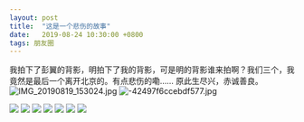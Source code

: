 ```yaml
---
layout: post
title:  "这是一个悲伤的故事"
date:   2019-08-24 10:30:00 +0800
tags: 朋友圈
---
```


我拍下了彭翼的背影，明拍下了我的背影，可是明的背影谁来拍啊？我们三个，我竟然是最后一个离开北京的。有点悲伤的嘞……
原此生尽兴，赤诚善良。
![IMG_20190819_153024.jpg](https://i.loli.net/2019/08/24/cR3YxjmdMiA6fr4.jpg)
![-42497f6ccebdf577.jpg](https://i.loli.net/2019/08/24/yX7l6Do1uQZLcn4.jpg)

![](https://upload.cc/i1/2019/08/24/s6YS1Q.png)
![](https://upload.cc/i1/2019/08/24/j5Lf1C.png)
![](https://upload.cc/i1/2019/08/24/KTI3QC.png)
![](https://upload.cc/i1/2019/08/24/TtEi83.jpg)
![](https://upload.cc/i1/2019/08/24/64kT3l.png)
![](https://upload.cc/i1/2019/08/24/19CudO.jpg)
![](https://upload.cc/i1/2019/08/24/89DAmd.png)

